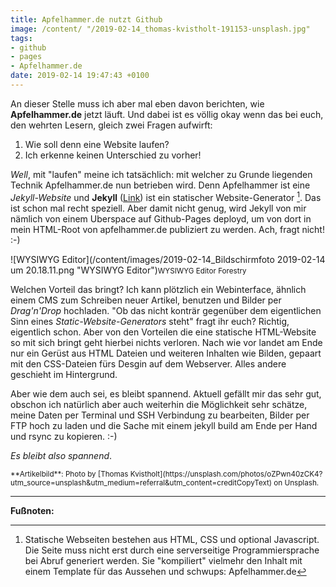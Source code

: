 ```yaml
---
title: Apfelhammer.de nutzt Github
image: /content/ "/2019-02-14_thomas-kvistholt-191153-unsplash.jpg"
tags:
- github
- pages
- Apfelhammer.de
date: 2019-02-14 19:47:43 +0100
---
```


An dieser Stelle muss ich aber mal eben davon berichten, wie **Apfelhammer.de** jetzt läuft. Und dabei ist es völlig okay wenn das bei euch, den wehrten Lesern, gleich zwei Fragen aufwirft:

1. Wie soll denn eine Website laufen?
2. Ich erkenne keinen Unterschied zu vorher!

_Well_, mit "laufen" meine ich tatsächlich: mit welcher zu Grunde liegenden Technik Apfelhammer.de nun betrieben wird. Denn Apfelhammer ist eine _Jekyll-Website_ und **Jekyll** ([Link](https://jekyllrb.com/)) ist ein statischer Website-Generator [^1]. Das ist schon mal recht speziell. Aber damit nicht genug, wird Jekyll von mir nämlich von einem Uberspace auf Github-Pages deployd, um von dort in mein HTML-Root von apfelhammer.de publiziert zu werden. Ach, fragt nicht! :-)

![WYSIWYG Editor](/content/images/2019-02-14_Bildschirmfoto 2019-02-14 um 20.18.11.png "WYSIWYG Editor")<small>WYSIWYG Editor Forestry</small>

Welchen Vorteil das bringt? Ich kann plötzlich ein Webinterface, ähnlich einem CMS zum Schreiben neuer Artikel, benutzen und Bilder per _Drag'n'Drop_ hochladen. "Ob das nicht konträr gegenüber dem eigentlichen Sinn eines *Static-Website-Generators* steht" fragt ihr euch? Richtig, eigentlich schon. Aber von den Vorteilen die eine statische HTML-Website so mit sich bringt geht hierbei nichts verloren. Nach wie vor landet am Ende nur ein Gerüst aus HTML Dateien und weiteren Inhalten wie Bilden, gepaart mit den CSS-Dateien fürs Desgin auf dem Webserver. Alles andere geschieht im Hintergrund.

Aber wie dem auch sei, es bleibt spannend. Aktuell gefällt mir das sehr gut, obschon ich natürlich aber auch weiterhin die Möglichkeit sehr schätze, meine Daten per Terminal und SSH Verbindung zu bearbeiten, Bilder per FTP hoch zu laden und die Sache mit einem jekyll build am Ende per Hand und rsync zu kopieren. :-)

*Es bleibt also spannend*.

<small>
**Artikelbild**: Photo by [Thomas Kvistholt](https://unsplash.com/photos/oZPwn40zCK4?utm_source=unsplash&utm_medium=referral&utm_content=creditCopyText) on Unsplash.
</small>

---

**Fußnoten:**

[^1]: Statische Webseiten bestehen aus HTML, CSS und optional Javascript. Die Seite muss nicht erst durch eine serverseitige Programmiersprache bei Abruf generiert werden. Sie "kompiliert" vielmehr den Inhalt mit einem Template für das Aussehen und schwups: Apfelhammer.de
